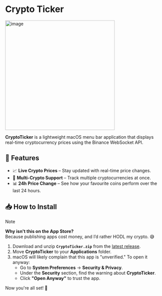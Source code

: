 # Crypto Ticker

<img width="350" alt="image" src="https://github.com/user-attachments/assets/65f1463b-14cf-4d12-aa5e-3da753666093" />

**CryptoTicker** is a lightweight macOS menu bar application that displays real-time cryptocurrency prices using the Binance WebSocket API.

## 🚀 Features

- 📈 **Live Crypto Prices** – Stay updated with real-time price changes.
- 🔀 **Multi-Crypto Support** – Track multiple cryptocurrencies at once.
- 📊 **24h Price Change** – See how your favourite coins perform over the last 24 hours.

## 📥 How to Install

> [!NOTE]
> **Why isn't this on the App Store?**  
> Because publishing apps cost money, and I’d rather HODL my crypto. 😅

1. Download and unzip **`CryptoTicker.zip`** from the [latest release](https://github.com/AttackOnMorty/crypto-ticker/releases).
2. Move **CryptoTicker** to your **Applications** folder.
3. macOS will likely complain that this app is "unverified." To open it anyway:
   - Go to **System Preferences** → **Security & Privacy**.
   - Under the **Security** section, find the warning about **CryptoTicker**.
   - Click **"Open Anyway"** to trust the app.

Now you're all set! 🚀
